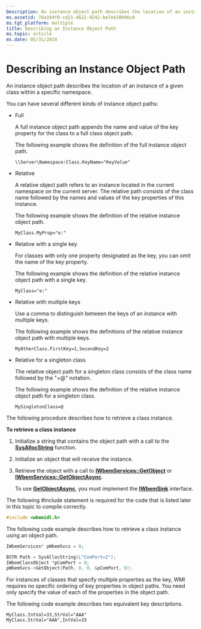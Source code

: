 ```yaml
---
Description: An instance object path describes the location of an instance of a given class within a specific namespace.
ms.assetid: 78a194f0-cd21-4622-9242-be7e430b96c0
ms.tgt_platform: multiple
title: Describing an Instance Object Path
ms.topic: article
ms.date: 05/31/2018
---
```


# Describing an Instance Object Path

An instance object path describes the location of an instance of a given class within a specific namespace.

You can have several different kinds of instance object paths:

-   Full

    A full instance object path appends the name and value of the key property for the class to a full class object path.

    The following example shows the definition of the full instance object path.

    ``` syntax
    \\Server\Namespace:Class.KeyName="KeyValue"
    ```

-   Relative

    A relative object path refers to an instance located in the current namespace on the current server. The relative path consists of the class name followed by the names and values of the key properties of this instance.

    The following example shows the definition of the relative instance object path.

    ``` syntax
    MyClass.MyProp="e:"
    ```

-   Relative with a single key

    For classes with only one property designated as the key, you can omit the name of the key property.

    The following example shows the definition of the relative instance object path with a single key.

    ``` syntax
    MyClass="e:"
    ```

-   Relative with multiple keys

    Use a comma to distinguish between the keys of an instance with multiple keys.

    The following example shows the definitions of the relative instance object path with multiple keys.

    ``` syntax
    MyOtherClass.FirstKey=1,SecondKey=2
    ```

-   Relative for a singleton class

    The relative object path for a singleton class consists of the class name followed by the "=@" notation.

    The following example shows the definition of the relative instance object path for a singleton class.

    ``` syntax
    MySingletonClass=@
    ```

The following procedure describes how to retrieve a class instance.

**To retrieve a class instance**

1.  Initialize a string that contains the object path with a call to the [**SysAllocString**](https://msdn.microsoft.com/en-us/library/ms221458(v=VS.71).aspx) function.
2.  Initialize an object that will receive the instance.
3.  Retrieve the object with a call to [**IWbemServices::GetObject**](/windows/desktop/api/WbemCli/nf-wbemcli-iwbemservices-getobject) or [**IWbemServices::GetObjectAsync**](/windows/desktop/api/WbemCli/nf-wbemcli-iwbemservices-getobjectasync).

    To use [**GetObjectAsync**](/windows/desktop/api/WbemCli/nf-wbemcli-iwbemservices-getobjectasync), you must implement the [**IWbemSink**](swbemsink.md) interface.

The following \#include statement is required for the code that is listed later in this topic to compile correctly.


```C++
#include <wbemidl.h>
```



The following code example describes how to retrieve a class instance using an object path.


```C++
IWbemServices* pWbemSvcs = 0;

BSTR Path = SysAllocString(L"ComPort=2");    
IWbemClassObject *pComPort = 0;
pWbemSvcs->GetObject(Path, 0, 0, &pComPort, 0);
```



For instances of classes that specify multiple properties as the key, WMI requires no specific ordering of key properties in object paths. You need only specify the value of each of the properties in the object path.

The following code example describes two equivalent key descriptions.

``` syntax
MyClass.IntVal=33,StrVal="AAA"
MyClass.StrVal="AAA",IntVal=33
```

 

 



